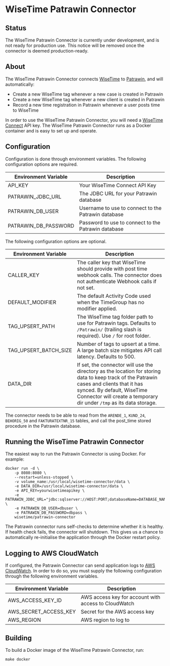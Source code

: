 # WiseTime Patrawin Connector

## Status

The WiseTime Patrawin Connector is currently under development, and is not ready for production use. This notice will be removed once the connector is deemed production-ready.

## About

The WiseTime Patrawin Connector connects [WiseTime](https://wisetime.io) to [Patrawin](https://www.cpaglobal.com/ipone-patrawin), and will automatically:

* Create a new WiseTime tag whenever a new case is created in Patrawin
* Create a new WiseTime tag whenever a new client is created in Patrawin
* Record a new time registration in Patrawin whenever a user posts time to WiseTime

In order to use the WiseTime Patrawin Connector, you will need a [WiseTime Connect](https://wisetime.io/docs/connect/) API key. The WiseTime Patrawin Connector runs as a Docker container and is easy to set up and operate.

## Configuration

Configuration is done through environment variables. The following configuration options are required.

| Environment Variable  | Description                                         |
| --------------------  | --------------------------------------------------- |
| API_KEY               | Your WiseTime Connect API Key                       |
| PATRAWIN_JDBC_URL     | The JDBC URL for your Patrawin database             |
| PATRAWIN_DB_USER      | Username to use to connect to the Patrawin database |
| PATRAWIN_DB_PASSWORD  | Password to use to connect to the Patrawin database |

The following configuration options are optional.

| Environment Variable  | Description                                                                                                                                                                                                                                    |
| --------------------- | -----------------------------------------------------------------------------------------------------------------------------------------------------------------------------------------------------------------------------------------------|
| CALLER_KEY            | The caller key that WiseTime should provide with post time webhook calls. The connector does not authenticate Webhook calls if not set.                                                                                                        |
| DEFAULT_MODIFIER      | The default Activity Code used when the TimeGroup has no modifier applied.                                                                                                                                                                     |
| TAG_UPSERT_PATH       | The WiseTime tag folder path to use for Patrawin tags. Defaults to `/Patrawin/` (trailing slash is required). Use `/` for root folder.                                                                                                         |
| TAG_UPSERT_BATCH_SIZE | Number of tags to upsert at a time. A large batch size mitigates API call latency. Defaults to 500.                                                                                                                                            |
| DATA_DIR              | If set, the connector will use the directory as the location for storing data to keep track of the Patrawin cases and clients that it has synced. By default, WiseTime Connector will create a temporary dir under `/tmp` as its data storage. |

The connector needs to be able to read from the `ARENDE_1`, `KUND_24`, `BEHORIG_50` and `FAKTURATEXTNR_15` tables, and call the post_time stored procedure in the Patrawin database.

## Running the WiseTime Patrawin Connector

The easiest way to run the Patrawin Connector is using Docker. For example:

```text
docker run -d \
    -p 8080:8080 \
    --restart=unless-stopped \
    -v volume_name:/usr/local/wisetime-connector/data \
    -e DATA_DIR=/usr/local/wisetime-connector/data \
    -e API_KEY=yourwisetimeapikey \
    -e PATRAWIN_JDBC_URL="jdbc:sqlserver://HOST:PORT;databaseName=DATABASE_NAME;ssl=request;useCursors=true" \
    -e PATRAWIN_DB_USER=dbuser \
    -e PATRAWIN_DB_PASSWORD=dbpass \
    wisetime/patrawin-connector
```

The Patrawin connector runs self-checks to determine whether it is healthy. If health check fails, the connector will shutdown. This gives us a chance to automatically re-initialise the application through the Docker restart policy.

## Logging to AWS CloudWatch

If configured, the Patrawin Connector can send application logs to [AWS CloudWatch](https://aws.amazon.com/cloudwatch/). In order to do so, you must supply the following configuration through the following environment variables.

| Environment Variable  | Description                                          |
| --------------------- | ---------------------------------------------------- |
| AWS_ACCESS_KEY_ID     | AWS access key for account with access to CloudWatch |
| AWS_SECRET_ACCESS_KEY | Secret for the AWS access key                        |
| AWS_REGION            | AWS region to log to                                 |

## Building

To build a Docker image of the WiseTime Patrawin Connector, run:

```text
make docker
```
